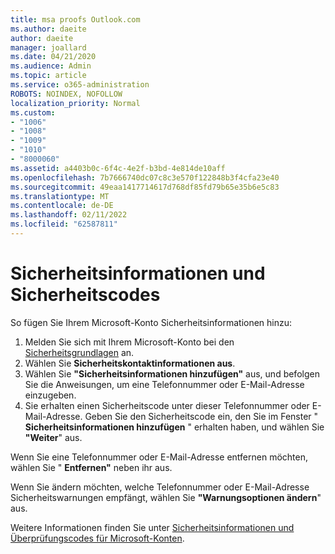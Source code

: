 ```yaml
---
title: msa proofs Outlook.com
ms.author: daeite
author: daeite
manager: joallard
ms.date: 04/21/2020
ms.audience: Admin
ms.topic: article
ms.service: o365-administration
ROBOTS: NOINDEX, NOFOLLOW
localization_priority: Normal
ms.custom:
- "1006"
- "1008"
- "1009"
- "1010"
- "8000060"
ms.assetid: a4403b0c-6f4c-4e2f-b3bd-4e814de10aff
ms.openlocfilehash: 7b7666740dc07c8c3e570f122848b3f4cfa23e40
ms.sourcegitcommit: 49eaa1417714617d768df85fd79b65e35b6e5c83
ms.translationtype: MT
ms.contentlocale: de-DE
ms.lasthandoff: 02/11/2022
ms.locfileid: "62587811"
---
```

# <a name="security-info-and-security-codes"></a>Sicherheitsinformationen und Sicherheitscodes

So fügen Sie Ihrem Microsoft-Konto Sicherheitsinformationen hinzu:

1. Melden Sie sich mit Ihrem Microsoft-Konto bei den [Sicherheitsgrundlagen](https://account.microsoft.com/security) an.
1. Wählen Sie **Sicherheitskontaktinformationen aus**.
1. Wählen Sie **"Sicherheitsinformationen hinzufügen"** aus, und befolgen Sie die Anweisungen, um eine Telefonnummer oder E-Mail-Adresse einzugeben.
1. Sie erhalten einen Sicherheitscode unter dieser Telefonnummer oder E-Mail-Adresse. Geben Sie den Sicherheitscode ein, den Sie im Fenster " **Sicherheitsinformationen hinzufügen** " erhalten haben, und wählen Sie **"Weiter**" aus.

Wenn Sie eine Telefonnummer oder E-Mail-Adresse entfernen möchten, wählen Sie " **Entfernen"** neben ihr aus.

Wenn Sie ändern möchten, welche Telefonnummer oder E-Mail-Adresse Sicherheitswarnungen empfängt, wählen Sie **"Warnungsoptionen ändern**" aus.

Weitere Informationen finden Sie unter [Sicherheitsinformationen und Überprüfungscodes für Microsoft-Konten](https://support.microsoft.com/help/12428/).